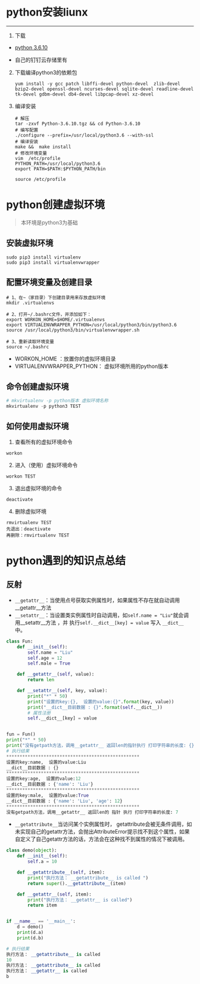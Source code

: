 # python安装liunx

<hr>

1. 下载

* [python 3.6.10](https://www.python.org/downloads/release/python-3610/)

* 自己的钉钉云存储里有

2. 下载编译python3的依赖包

   ```shell
   yum install -y gcc patch libffi-devel python-devel  zlib-devel bzip2-devel openssl-devel ncurses-devel sqlite-devel readline-devel tk-devel gdbm-devel db4-devel libpcap-devel xz-devel
   ```

3. 编译安装

   ```shell
   # 解压
   tar -zxvf Python-3.6.10.tgz && cd Python-3.6.10
   # 编写配置
   ./configure --prefix=/usr/local/python3.6 --with-ssl
   # 编译安装 
   make &&  make install 
   # 修改环境变量
   vim  /etc/profile
   PYTHON_PATH=/usr/local/python3.6
   export PATH=$PATH:$PYTHON_PATH/bin
   
   source /etc/profile
   
   ```

   

# python创建虚拟环境

> 本环境是python3为基础 

## 安装虚拟环境

```shell
sudo pip3 install virtualenv
sudo pip3 install virtualenvwrapper
```

## 配置环境变量及创建目录

```shell
# 1、在~（家目录）下创建目录用来存放虚拟环境
mkdir .virtualenvs

# 2、打开~/.bashrc文件，并添加如下：
export WORKON_HOME=$HOME/.virtualenvs
export VIRTUALENVWRAPPER_PYTHON=/usr/local/python3/bin/python3.6
source /usr/local/python3/bin/virtualenvwrapper.sh

# 3、重新读取环境变量
source ~/.bashrc
```

* WORKON_HOME ：放置你的虚拟环境目录
* VIRTUALENVWRAPPER_PYTHON： 虚拟环境所用的python版本

## 命令创建虚拟环境

```python
# mkvirtualenv -p python版本 虚拟环境名称
mkvirtualenv -p python3 TEST
```

## 如何使用虚拟环境

1. 查看所有的虚拟环境命令

```pyhon
workon
```

2. 进入（使用）虚拟环境命令

```shell
workon TEST
```

3. 退出虚拟环境的命令

```shell
deactivate
```

4. 删除虚拟环境

```shell
rmvirtualenv TEST
先退出：deactivate
再删除：rmvirtualenv TEST
```

# python遇到的知识点总结

## 反射

* ```__getattr__```：当使用点号获取实例属性时，如果属性不存在就自动调用__getattr__方法
* ```__setattr__```：当设置类实例属性时自动调用，如``` self.name = "Liu" ```就会调用__setattr__方法 ，并 执行```self.__dict__[key] = value``` 写入 ```__dict__```中。

```python
class Fun:
    def __init__(self):
        self.name = "Liu"
        self.age = 12
        self.male = True

    def __getattr__(self, value):
        return len

    def __setattr__(self, key, value):
        print("*" * 50)
        print("设置的key:{},  设置的value:{}".format(key, value))
        print("__dict__目前数据 : {}".format(self.__dict__))
        # 属性注册
        self.__dict__[key] = value


fun = Fun()
print("*" * 50)
print("没有getpath方法，调用__getattr__ 返回len的指针执行 打印字符串的长度: {}".format(fun.getpath('zzj0403')))
# 执行结果
**************************************************
设置的key:name,  设置的value:Liu
__dict__目前数据 : {}
**************************************************
设置的key:age,  设置的value:12
__dict__目前数据 : {'name': 'Liu'}
**************************************************
设置的key:male,  设置的value:True
__dict__目前数据 : {'name': 'Liu', 'age': 12}
**************************************************
没有getpath方法，调用__getattr__ 返回len的 指针 执行 打印字符串的长度: 7

```

* ```__getattribute__```当访问某个实例属性时， getattribute会被无条件调用，如未实现自己的getattr方法，会抛出AttributeError提示找不到这个属性，如果自定义了自己getattr方法的话，方法会在这种找不到属性的情况下被调用。

```PYTHON
class demo(object):
    def __init__(self):
        self.a = 10

    def __getattribute__(self, item):
        print("执行方法： __getattribute__ is called ")
        return super().__getattribute__(item)

    def __getattr__(self, item):
        print("执行方法： __getattr__ is called")
        return item


if __name__ == '__main__':
    d = demo()
    print(d.a)
    print(d.b)

# 执行结果
执行方法： __getattribute__ is called 
10
执行方法： __getattribute__ is called 
执行方法： __getattr__ is called
b
```